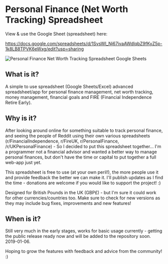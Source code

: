 # Personal Finance (Net Worth Tracking) Spreadsheet

View & use the Google Sheet (spreadsheet) here: 

https://docs.google.com/spreadsheets/d/1SvsWl_Nj67ivaAWdlqbZ9fKyZ5p-1k8LB8TPVK6eWxg/edit?usp=sharing

![Personal Finance Net Worth Tracking Spreadsheet Google Sheets](https://raw.githubusercontent.com/hozza/Personal-Finance-Net-Worth-Tracker/master/screenshot.png)

## What is it?

A simple to use spreadsheet (Google Sheets/Excel) advanced spreadsheet/app for personal finance management, net worth tracking, money management, financial goals and FIRE (Financial Independence Retire Early).

## Why is it?

After looking around online for something suitable to track personal finance, and seeing the people of Reddit using their own various spreadsheets (r/FinancialIndependence, r/FireUK, r/PersonalFinance, /r/UKPersonalFinance) - So I decided to put this spreadsheet together... I'm a programmer not a financial advisor and wanted a better way to manage personal finances, but don't have the time or capital to put together a full web-app just yet.

This spreadsheet is free to use (at your own peril!), the more people use it and provide feedback the better we can make it. I'll publish updates as I find the time - donations are welcome if you would like to support the project! :)

Designed for British Pounds in the UK (GBP£) - but I'm sure it could work for other currencies/countries too.
Make sure to check for new versions as they may include bug fixes, improvements and new features!

## When is it?

Still very much in the early stages, works for basic usage currently - getting the public release ready now and will be added to the repository soon. 2019-01-06.

Hoping to grow the features with feedback and advice from the community! :)
